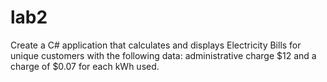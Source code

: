 # lab2

Create a C# application that calculates and displays Electricity Bills for unique customers with the following data: administrative charge $12 and a charge of $0.07 for each kWh used.
